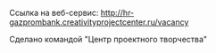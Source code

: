 Ссылка на веб-сервис: http://hr-gazprombank.creativityprojectcenter.ru/vacancy


Сделано командой "Центр проектного творчества"
